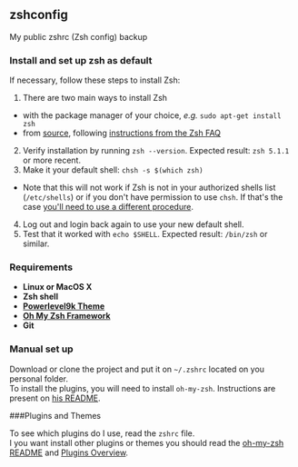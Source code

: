 ## zshconfig

My public zshrc (Zsh config) backup

### Install and set up zsh as default

If necessary, follow these steps to install Zsh:

1. There are two main ways to install Zsh
  - with the package manager of your choice, _e.g._ `sudo apt-get install zsh`
  - from [source](http://zsh.sourceforge.net/Arc/source.html), following
        [instructions from the Zsh FAQ](http://zsh.sourceforge.net/FAQ/zshfaq01.html#l7)
2. Verify installation by running `zsh --version`. Expected result: `zsh 5.1.1` or more recent.
3. Make it your default shell: `chsh -s $(which zsh)`
  - Note that this will not work if Zsh is not in your authorized shells list (`/etc/shells`)
    or if you don't have permission to use `chsh`. If that's the case [you'll need to use a different procedure](https://www.google.com/search?q=zsh+default+without+chsh).
4. Log out and login back again to use your new default shell.
5. Test that it worked with `echo $SHELL`. Expected result: `/bin/zsh` or similar.

### Requirements

* **Linux or MacOS X**
* **Zsh shell**
* **[Powerlevel9k Theme][Powerlevel9k]**
* **[Oh My Zsh Framework][oh-my-zsh]**
* **Git**

### Manual set up

Download or clone the project and put it on `~/.zshrc` located on you personal folder.  
To install the plugins, you will need to install `oh-my-zsh`. Instructions are present on [his README][oh-my-zsh-readme].

###Plugins and Themes

To see which plugins do I use, read the `zshrc` file.  
I you want install other plugins or themes you should read the [oh-my-zsh README][oh-my-zsh-readme] and [Plugins Overview](https://github.com/robbyrussell/oh-my-zsh/wiki/Plugins-Overview).

[oh-my-zsh]: https://github.com/robbyrussell/oh-my-zsh
[oh-my-zsh-readme]: https://github.com/robbyrussell/oh-my-zsh/blob/master/README.md#getting-started
[Powerlevel9k]: https://github.com/bhilburn/powerlevel9k
